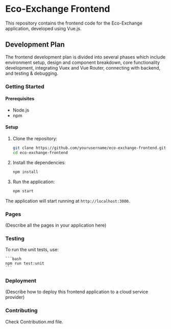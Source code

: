 # Eco-Exchange Frontend

This repository contains the frontend code for the Eco-Exchange application, developed using Vue.js.

## Development Plan

The frontend development plan is divided into several phases which include environment setup, design and component breakdown, core functionality development, integrating Vuex and Vue Router, connecting with backend, and testing & debugging.

### Getting Started

#### Prerequisites

- Node.js
- npm

#### Setup

1. Clone the repository:

    ```bash
    git clone https://github.com/yourusername/eco-exchange-frontend.git
    cd eco-exchange-frontend
    ```

2. Install the dependencies:

    ```bash
    npm install
    ```

3. Run the application:

    ```bash
    npm start
    ```

The application will start running at `http://localhost:3000`.

### Pages

(Describe all the pages in your application here)

### Testing

To run the unit tests, use:

    ```bash
    npm run test:unit
    ```

### Deployment

(Describe how to deploy this frontend application to a cloud service provider)

### Contributing

Check Contribution.md file.
